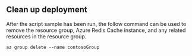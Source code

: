 ## Clean up deployment 

After the script sample has been run, the follow command can be used to remove the resource group, Azure Redis Cache instance, and any related resources in the resource group.

```azurecli
az group delete --name contosoGroup
```